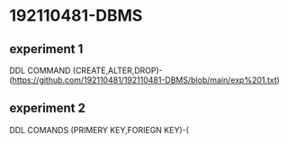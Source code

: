 # 192110481-DBMS
## experiment 1
DDL COMMAND (CREATE,ALTER,DROP)-(https://github.com/192110481/192110481-DBMS/blob/main/exp%201.txt)
## experiment 2
DDL COMANDS (PRIMERY KEY,FORIEGN KEY)-(
